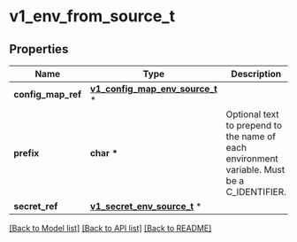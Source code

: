 # v1_env_from_source_t

## Properties
Name | Type | Description | Notes
------------ | ------------- | ------------- | -------------
**config_map_ref** | [**v1_config_map_env_source_t**](v1_config_map_env_source.md) \* |  | [optional] 
**prefix** | **char \*** | Optional text to prepend to the name of each environment variable. Must be a C_IDENTIFIER. | [optional] 
**secret_ref** | [**v1_secret_env_source_t**](v1_secret_env_source.md) \* |  | [optional] 

[[Back to Model list]](../README.md#documentation-for-models) [[Back to API list]](../README.md#documentation-for-api-endpoints) [[Back to README]](../README.md)


